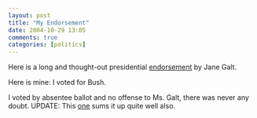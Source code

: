 ```yaml
---
layout: post  
title: "My Endorsement"  
date: 2004-10-29 13:05  
comments: true  
categories: [politics]
---
```


Here is a long and thought-out presidential [endorsement][1] by Jane Galt. 

Here is mine: I voted for Bush. 

I voted by absentee ballot and no offense to Ms. Galt, there was never any doubt. UPDATE: This [one][2] sums it up quite well also. 

   [1]: http://www.janegalt.net/blog/archives/004974.html
   [2]: http://www.imao.us/archives/002181.html
